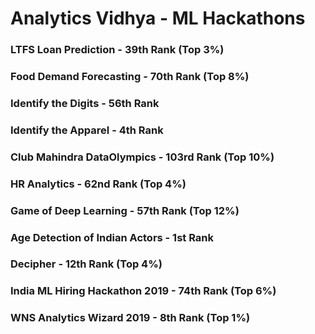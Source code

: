# Analytics Vidhya - ML Hackathons

### LTFS Loan Prediction - 39th Rank (Top 3%)

### Food Demand Forecasting - 70th Rank (Top 8%)

### Identify the Digits - 56th Rank

### Identify the Apparel - 4th Rank

### Club Mahindra DataOlympics - 103rd Rank (Top 10%)

### HR Analytics - 62nd Rank (Top 4%)

### Game of Deep Learning - 57th Rank (Top 12%)

### Age Detection of Indian Actors - 1st Rank

### Decipher - 12th Rank (Top 4%)

### India ML Hiring Hackathon 2019 - 74th Rank (Top 6%)

### WNS Analytics Wizard 2019 - 8th Rank (Top 1%)

